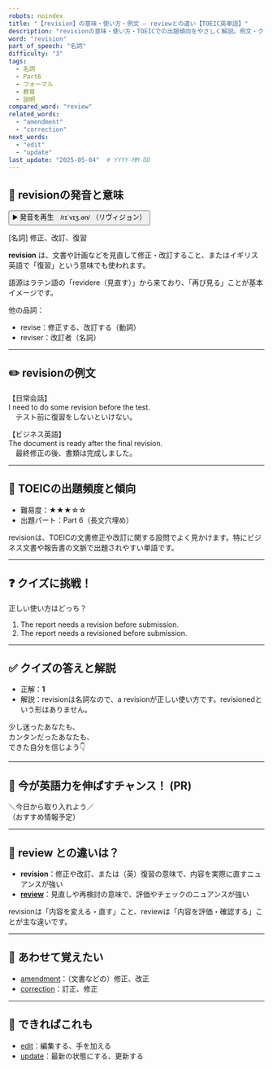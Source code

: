 ```yaml
---
robots: noindex
title: "【revision】の意味・使い方・例文 ― reviewとの違い【TOEIC英単語】"
description: "revisionの意味・使い方・TOEICでの出題傾向をやさしく解説。例文・クイズ付きでreviewとの違いもわかりやすく学べます。"
word: "revision"
part_of_speech: "名詞"
difficulty: "3"
tags:
  - 名詞
  - Part6
  - フォーマル
  - 教育
  - 説明
compared_word: "review"
related_words:
  - "amendment"
  - "correction"
next_words:
  - "edit"
  - "update"
last_update: "2025-05-04"  # YYYY-MM-DD
---
```


## 🔰 revisionの発音と意味

<button class="play-audio" onclick="playTTS('revision')">
  <span class="play-audio-main">
    ▶️ 発音を再生　/rɪˈvɪʒ.ən/
  </span>
  <span class="play-audio-sub">
    （リヴィジョン）
  </span>
</button>

[名詞] 修正、改訂、復習

**revision** は、文書や計画などを見直して修正・改訂すること、またはイギリス英語で「復習」という意味でも使われます。

語源はラテン語の「revidere（見直す）」から来ており、「再び見る」ことが基本イメージです。

他の品詞：  
- revise：修正する、改訂する（動詞）
- reviser：改訂者（名詞）

---

## ✏️ revisionの例文

【日常会話】  
I need to do some revision before the test.  
　テスト前に復習をしないといけない。

【ビジネス英語】  
The document is ready after the final revision.  
　最終修正の後、書類は完成しました。

---

## 🎯 TOEICの出題頻度と傾向

- 難易度：★★★☆☆
- 出題パート：Part 6（長文穴埋め）

revisionは、TOEICの文書修正や改訂に関する設問でよく見かけます。特にビジネス文書や報告書の文脈で出題されやすい単語です。

---

## ❓ クイズに挑戦！

正しい使い方はどっち？

1. The report needs a revision before submission.  
2. The report needs a revisioned before submission.

---

## ✅ クイズの答えと解説

- 正解：**1**
- 解説：revisionは名詞なので、a revisionが正しい使い方です。revisionedという形はありません。

少し迷ったあなたも、  
カンタンだったあなたも、  
できた自分を信じよう👇️

---

## 🚀 今が英語力を伸ばすチャンス！ (PR)

<div class="info-center">
＼今日から取り入れよう／<br>  
（おすすめ情報予定）
</div>

---

## 🤔  review との違いは？

- **revision**：修正や改訂、または（英）復習の意味で、内容を実際に直すニュアンスが強い
- **[review](/word/review/)**：見直しや再検討の意味で、評価やチェックのニュアンスが強い

revisionは「内容を変える・直す」こと、reviewは「内容を評価・確認する」ことが主な違いです。

---

## 🧩 あわせて覚えたい

- [amendment](/word/amendment/)：（文書などの）修正、改正
- [correction](/word/correction/)：訂正、修正

---

## 📖 できればこれも

- [edit](/word/edit/)：編集する、手を加える
- [update](/word/update/)：最新の状態にする、更新する

<!-- cvid: aid49_bid21 -->
